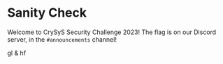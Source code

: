 # Sanity Check

Welcome to CrySyS Security Challenge 2023! The flag is on our Discord server, in the `#announcements` channel! 

gl & hf